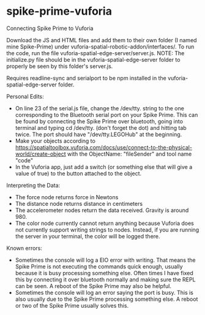 # spike-prime-vuforia
Connecting Spike Prime to Vuforia

Download the JS and HTML files and add them to their own folder (I named mine Spike-Prime) under vuforia-spatial-robotic-addon/interfaces/. To run the code, run the file vuforia-spatial-edge-server/server.js. NOTE: The initialize.py file should be in the vuforia-spatial-edge-server folder to properly be seen by this folder's server.js.

Requires readline-sync and serialport to be npm installed in the vuforia-spatial-edge-server folder.

Personal Edits:
* On line 23 of the serial.js file, change the /dev/tty. string to the one corresponding to the Bluetooth serial port on your Spike Prime. This can be found by connecting the Spike Prime over bluetooth, going into terminal and typing cd /dev/tty. (don't forget the dot) and hitting tab twice. The port should have "/dev/tty.LEGOHub" at the beginning.
* Make your objects according to https://spatialtoolbox.vuforia.com/docs/use/connect-to-the-physical-world/create-object with the ObjectName: "fileSender" and tool name "code"
* In the Vuforia app, just add a switch (or something else that will give a value of true) to the button attached to the object. 

Interpreting the Data:
* The force node returns force in Newtons
* The distance node returns distance in centimeters
* The accelerometer nodes return the data received. Gravity is around 980.
* The color node currently cannot return anything because Vuforia does not currently support writing strings to nodes. Instead, if you are running the server in your terminal, the color will be logged there.

Known errors:
* Sometimes the console will log a EIO error with writing. That means the Spike Prime is not executing the commands quick enough, usually because it is busy processing something else. Often times I have fixed this by connecting it over bluetooth normally and making sure the REPL can be seen. A reboot of the Spike Prime may also be helpful.
* Sometimes the console will log an error saying the port is busy. This is also usually due to the Spike Prime processing something else. A reboot or two of the Spike Prime usually solves this.
